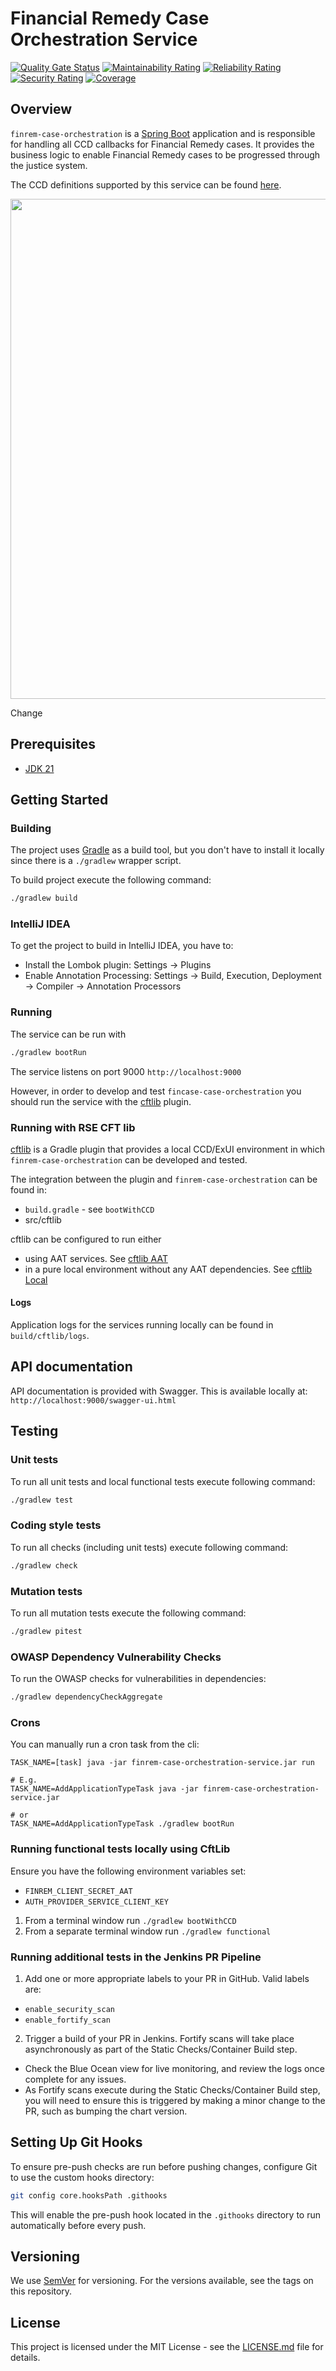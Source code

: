# Financial Remedy Case Orchestration Service

[![Quality Gate Status](https://sonarcloud.io/api/project_badges/measure?project=finrem-case-orchestration&metric=alert_status)](https://sonarcloud.io/summary/new_code?id=finrem-case-orchestration) [![Maintainability Rating](https://sonarcloud.io/api/project_badges/measure?project=finrem-case-orchestration&metric=sqale_rating)](https://sonarcloud.io/summary/new_code?id=finrem-case-orchestration) [![Reliability Rating](https://sonarcloud.io/api/project_badges/measure?project=finrem-case-orchestration&metric=reliability_rating)](https://sonarcloud.io/summary/new_code?id=finrem-case-orchestration) [![Security Rating](https://sonarcloud.io/api/project_badges/measure?project=finrem-case-orchestration&metric=security_rating)](https://sonarcloud.io/summary/new_code?id=finrem-case-orchestration) [![Coverage](https://sonarcloud.io/api/project_badges/measure?project=finrem-case-orchestration&metric=coverage)](https://sonarcloud.io/summary/new_code?id=finrem-case-orchestration)

## Overview
`finrem-case-orchestration` is a [Spring Boot](https://spring.io/projects/spring-boot) application and is responsible for handling all CCD callbacks
for Financial Remedy cases. It provides the business logic to enable Financial Remedy cases to be progressed through
the justice system.

The CCD definitions supported by this service can be found [here](https://github.com/hmcts/finrem-ccd-definitions).

<p align="center">
  <img src="https://raw.githubusercontent.com/hmcts/reform-api-docs/master/docs/c4/finrem/images/structurizr-finrem-overview.png" width="800"/>
</p>

Change

## Prerequisites
- [JDK 21](https://openjdk.java.net/)

## Getting Started

### Building
The project uses [Gradle](https://gradle.org) as a build tool, but you don't have to install it locally since there is a
`./gradlew` wrapper script.

To build project execute the following command:

```bash
./gradlew build
```

### IntelliJ IDEA
To get the project to build in IntelliJ IDEA, you have to:

- Install the Lombok plugin: Settings -> Plugins
- Enable Annotation Processing: Settings -> Build, Execution, Deployment -> Compiler -> Annotation Processors

### Running
The service can be run with 
```bash
./gradlew bootRun
```
The service listens on port 9000 `http://localhost:9000`

However, in order to develop and test `fincase-case-orchestration` you should run the service with the
[cftlib](https://github.com/hmcts/rse-cft-lib) plugin.

### Running with RSE CFT lib
[cftlib](https://github.com/hmcts/rse-cft-lib) is a Gradle plugin that provides a local CCD/ExUI environment 
in which `finrem-case-orchestration` can be developed and tested.

The integration between the plugin and `finrem-case-orchestration` can be found in:
- `build.gradle` - see `bootWithCCD`
- src/cftlib

cftlib can be configured to run either
- using AAT services. See [cftlib AAT](docs/cftlib-aat.md)
- in a pure local environment without any AAT dependencies. See [cftlib Local](docs/cftlib-local.md)

#### Logs
Application logs for the services running locally can be found in `build/cftlib/logs`.

## API documentation
API documentation is provided with Swagger. This is available locally at: `http://localhost:9000/swagger-ui.html`

## Testing
### Unit tests
To run all unit tests and local functional tests execute following command:

```bash
./gradlew test
```

### Coding style tests
To run all checks (including unit tests) execute following command:

```bash
./gradlew check
```

### Mutation tests
To run all mutation tests execute the following command:

```bash
./gradlew pitest
```

### OWASP Dependency Vulnerability Checks
To run the OWASP checks for vulnerabilities in dependencies:

```bash
./gradlew dependencyCheckAggregate
```

### Crons
You can manually run a cron task from the cli:

```
TASK_NAME=[task] java -jar finrem-case-orchestration-service.jar run

# E.g.
TASK_NAME=AddApplicationTypeTask java -jar finrem-case-orchestration-service.jar

# or
TASK_NAME=AddApplicationTypeTask ./gradlew bootRun
```

### Running functional tests locally using CftLib
Ensure you have the following environment variables set:
- `FINREM_CLIENT_SECRET_AAT`
- `AUTH_PROVIDER_SERVICE_CLIENT_KEY`

1. From a terminal window run `./gradlew bootWithCCD`
2. From a separate terminal window run `./gradlew functional`

### Running additional tests in the Jenkins PR Pipeline
1. Add one or more appropriate labels to your PR in GitHub. Valid labels are:

- ```enable_security_scan```
- ```enable_fortify_scan```

2. Trigger a build of your PR in Jenkins.  Fortify scans will take place asynchronously as part of the Static Checks/Container Build step.
- Check the Blue Ocean view for live monitoring, and review the logs once complete for any issues.
- As Fortify scans execute during the Static Checks/Container Build step, you will need to ensure this is triggered by making a minor change to the PR, such as bumping the chart version.

## Setting Up Git Hooks

To ensure pre-push checks are run before pushing changes, configure Git to use the custom hooks directory:

```bash
git config core.hooksPath .githooks
```

This will enable the pre-push hook located in the `.githooks` directory to run automatically before every push.

## Versioning
We use [SemVer](http://semver.org/) for versioning.
For the versions available, see the tags on this repository.

## License
This project is licensed under the MIT License - see the [LICENSE.md](LICENSE.md) file for details.
